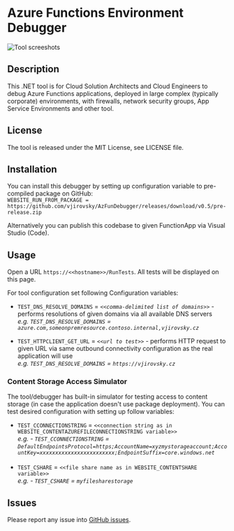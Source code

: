 # Azure Functions Environment Debugger

<img src="docs/intro.gif" alt="Tool screeshots">

## Description

This .NET tool is for Cloud Solution Architects and Cloud Engineers to debug Azure Functions applications, 
deployed in large complex (typically corporate) environments, with firewalls, network security groups, App Service Environments and other tool.

## License

The tool is released under the MIT License, see LICENSE file.

## Installation

You can install this debugger by setting up configuration variable to pre-compiled package on GitHub:<br>
`WEBSITE_RUN_FROM_PACKAGE = https://github.com/vjirovsky/AzFunDebugger/releases/download/v0.5/pre-release.zip`
<br>

Alternatively you can publish this codebase to given FunctionApp via Visual Studio (Code).

## Usage

Open a URL `https://<<hostname>>/RunTests`. All tests will be displayed on this page.

For tool configuration set following Configuration variables:<br>
- `TEST_DNS_RESOLVE_DOMAINS` = <em>`<<comma-delimited list of domains>>`</em> - performs resolutions of given domains via all available DNS servers<br>
<em>e.g. `TEST_DNS_RESOLVE_DOMAINS` = `azure.com,someonpremresource.contoso.internal,vjirovsky.cz` </em>

- `TEST_HTTPCLIENT_GET_URL` = <em>`<<url to test>>`</em> - performs HTTP request to given URL via same outbound connectivity configuration as the real application will use<br>
<em> e.g.  `TEST_DNS_RESOLVE_DOMAINS` = `https://vjirovsky.cz` </em>


### Content Storage Access Simulator

The tool/debugger has built-in simulator for testing access to content storage (in case the application doesn't use package deployment). 
You can test desired configuration with setting up follow variables:

- `TEST_CCONNECTIONSTRING` = `<<connection string as in WEBSITE_CONTENTAZUREFILECONNECTIONSTRING variable>>`<br>
<em>e.g. - `TEST_CCONNECTIONSTRING` = `DefaultEndpointsProtocol=https;AccountName=xyzmystorageaccount;AccountKey=xxxxxxxxxxxxxxxxxxxxxxxx;EndpointSuffix=core.windows.net` </em>
<br><br>
- `TEST_CSHARE` = `<<file share name as in WEBSITE_CONTENTSHARE variable>>`<br>
<em>e.g. - `TEST_CSHARE` = `myfilesharestorage` </em>



## Issues

Please report any issue into [GitHub issues](https://github.com/vjirovsky/AzFunDebugger/issues).
